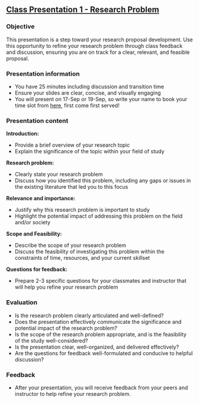 ## [Class Presentation 1 - Research Problem](https://aselshall.github.io/rm/hw/class-presentation1)

### Objective

This presentation is a step toward your research proposal development.  Use this opportunity to refine your research problem through class feedback and discussion, ensuring you are on track for a clear, relevant, and feasible proposal.

### Presentation information
 - You have 25 minutes including discussion and transition time
 - Ensure your slides are clear, concise, and visually engaging
 - You will present on 17-Sep or 19-Sep, so write your name to book your time slot from [here](https://docs.google.com/spreadsheets/d/1G-99MJ8G02TWRa-Wj1ddzGLvPtAC-wa310zh5G30alo/edit?usp=sharing), first come first served! 

### Presentation content

**Introduction:**
 - Provide a brief overview of your research topic
 - Explain the significance of the topic within your field of study

**Research problem:**
 - Clearly state your research problem
 - Discuss how you identified this problem, including any gaps or issues in the existing literature that led you to this focus

**Relevance and importance:**
 - Justify why this research problem is important to study
 - Highlight the potential impact of addressing this problem on the field and/or society

**Scope and Feasibility:**
 - Describe the scope of your research problem
 - Discuss the feasibility of investigating this problem within the constraints of time, resources, and your current skillset

**Questions for feedback:**
 - Prepare 2-3 specific questions for your classmates and instructor that will help you refine your research problem


### Evaluation
 - Is the research problem clearly articulated and well-defined?
 - Does the presentation effectively communicate the significance and potential impact of the research problem?
 - Is the scope of the research problem appropriate, and is the feasibility of the study well-considered?
 - Is the presentation clear, well-organized, and delivered effectively?
 - Are the questions for feedback well-formulated and conducive to helpful discussion?

### Feedback
   - After your presentation, you will receive feedback from your peers and instructor to help refine your research problem.
